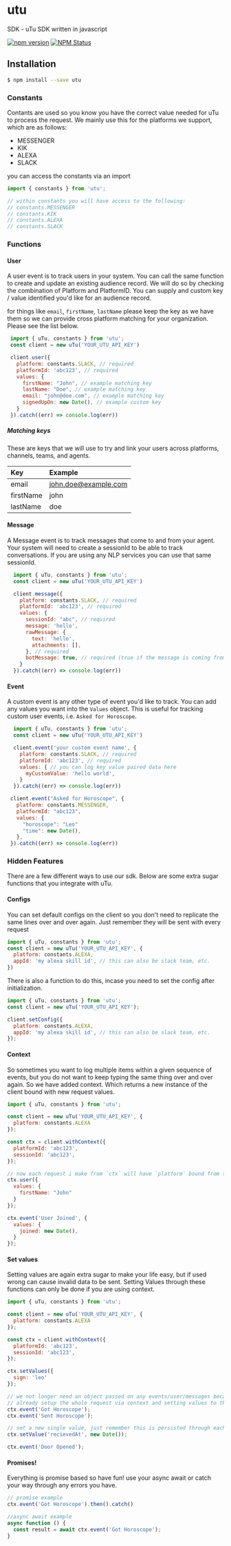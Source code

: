 # utu

SDK - uTu SDK written in javascript

[![npm version](https://badge.fury.io/js/utu.svg)](https://badge.fury.io/js/utu) [![NPM Status](http://img.shields.io/npm/dm/utu.svg?style=flat-square)](https://www.npmjs.org/package/utu)

## Installation

```sh
$ npm install --save utu
```

### Constants

Contants are used so you know you have the correct value needed for uTu to process the request. We mainly use this for the platforms we support, which are as follows:

- MESSENGER
- KIK
- ALEXA
- SLACK

you can access the constants via an import

```javascript
import { constants } from 'utu';

// within constants you will have access to the following:
// constants.MESSENGER
// constants.KIK
// constants.ALEXA
// constants.SLACK
```

### Functions

#### User

A user event is to track users in your system. You can call the same function to create and update an existing audience record. We will do so by checking the combination of Platform and PlatformID. You can supply and custom key / value identified you'd like for an audience record.

for things like `email`, `firstName`, `lastName` please keep the key as we have them so we can provide cross platform matching for your organization. Please see the list below.

```javascript
 import { uTu, constants } from 'utu';
 const client = new uTu('YOUR_UTU_API_KEY')

 client.user({
   platform: constants.SLACK, // required
   platformId: 'abc123', // required
   values: {
     firstName: "John", // example matching key
     lastName: "Doe", // example matching key
     email: "john@doe.com", // example matching key
     signedUpOn: new Date(), // example custom key
   }
 }).catch((err) => console.log(err))
```

##### Matching keys

These are keys that we will use to try and link your users across platforms, channels, teams, and agents.

Key       | Example
:-------- | :-------------------
email     | john.doe@example.com
firstName | john
lastName  | doe

#### Message

A Message event is to track messages that come to and from your agent. Your system will need to create a sessionId to be able to track conversations. If you are using any NLP services you can use that same sessionId.

```javascript
  import { uTu, constants } from 'utu';
  const client = new uTu('YOUR_UTU_API_KEY')

  client.message({
    platform: constants.SLACK, // required
    platformId: 'abc123', // required
    values: {
      sessionId: "abc", // required
      message: 'hello',
      rawMessage: {
        text: 'hello',
        attachments: [],
      }, // required
      botMessage: true, // required (true if the message is coming from your bot)
    }
  }).catch((err) => console.log(err))
```

#### Event

A custom event is any other type of event you'd like to track. You can add any values you want into the `Values` object. This is useful for tracking custom user events, i.e. `Asked for Horoscope`.

```javascript
  import { uTu, constants } from 'utu';
  const client = new uTu('YOUR_UTU_API_KEY')

  client.event('your custom event name', {
    platform: constants.SLACK, // required
    platformId: 'abc123', // required
    values: { // you can log key value paired data here
      myCustomValue: 'hello world',
    }
  }).catch((err) => console.log(err))

 client.event("Asked for Horoscope", {
   platform: constants.MESSENGER,
   platformId: "abc123",
   values: {
     "horoscope": "Leo"
     "time": new Date(),
   },
 }).catch((err) => console.log(err))
```

### Hidden Features

There are a few different ways to use our sdk. Below are some extra sugar functions that you integrate with uTu.

#### Configs

You can set default configs on the client so you don't need to replicate the same lines over and over again. Just remember they will be sent with every request

```javascript
import { uTu, constants } from 'utu';
const client = new uTu('YOUR_UTU_API_KEY', {
  platform: constants.ALEXA,
  appId: 'my alexa skill id', // this can also be slack team, etc.
})
```

There is also a function to do this, incase you need to set the config after initialization.

```javascript
import { uTu, constants } from 'utu';
const client = new uTu('YOUR_UTU_API_KEY');

client.setConfig({
  platform: constants.ALEXA,
  appId: 'my alexa skill id', // this can also be slack team, etc.
});
```

#### Context

So sometimes you want to log multiple items within a given sequence of events, but you do not want to keep typing the same thing over and over again. So we have added context. Which returns a new instance of the client bound with new request values.

```javascript
import { uTu, constants } from 'utu';

const client = new uTu('YOUR_UTU_API_KEY', {
  platform: constants.ALEXA
});

const ctx = client.withContext({
  platformId: 'abc123',
  sessionId: 'abc123',
});

// now each request i make from `ctx` will have `platform` bound from the config, `platformId` bound from ctx, and `sessionId` bound from ctx
ctx.user({
  values: {
    firstName: "John"
  }
});

ctx.event('User Joined', {
  values: {
    joined: new Date(),
  }
});
```

#### Set values

Setting values are again extra sugar to make your life easy, but if used wrong can cause invalid data to be sent. Setting Values through these functions can only be done if you are using context.

```javascript
import { uTu, constants } from 'utu';

const client = new uTu('YOUR_UTU_API_KEY', {
  platform: constants.ALEXA
});

const ctx = client.withContext({
  platformId: 'abc123',
  sessionId: 'abc123',
});

ctx.setValues({
  sign: 'leo'
});

// we not longer need an object passed on any events/user/messages because we have
// already setup the whole request via context and setting values to that context
ctx.event('Got Horoscope');
ctx.event('Sent Horoscope');

// set a new single value, just remember this is persisted through each ctx request
ctx.setValue('recievedAt', new Date());

ctx.event('Door Opened');
```

#### Promises!

Everything is promise based so have fun! use your async await or catch your way through any errors you have.

```javascript
// promise example
ctx.event('Got Horoscope').then().catch()

//async await example
async function () {
  const result = await ctx.event('Got Horoscope');
}
```
